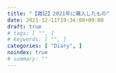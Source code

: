 ```yaml
---
title: "【雑記】2021年に購入したもの"
date: 2021-12-11T19:34:08+09:00
draft: true
# tags: [ "", ]
# keywords: [ "", ]
categories: [ "Diary", ]
noindex: true
# summary: ""
---
```


